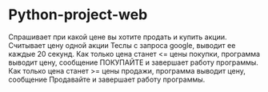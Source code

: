 # Python-project-web
Спрашивает при какой цене вы хотите продать и купить акции. Считывает цену одной акции Теслы с запроса google, выводит ее каждые 20 секунд. Как только цена станет <= 
цены покупки, программа выводит цену, сообщение ПОКУПАЙТЕ и завершает работу программы. Как только цена станет >= цены продажи, программа выводит цену, сообщение Продавайте и завершает работу программы.
